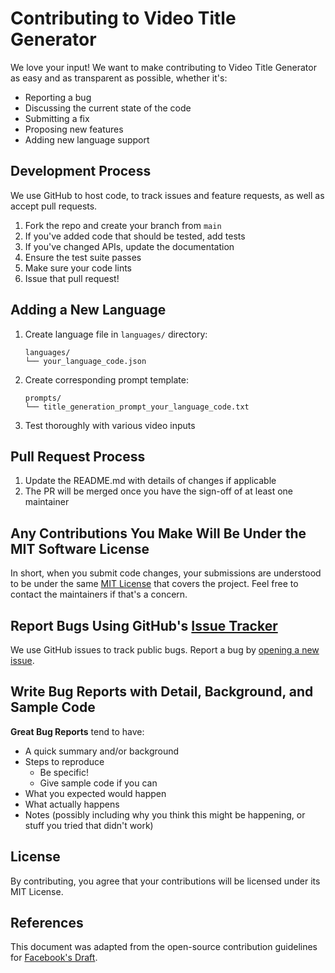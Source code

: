 # Contributing to Video Title Generator

We love your input! We want to make contributing to Video Title Generator as easy and as transparent as possible, whether it's:

- Reporting a bug
- Discussing the current state of the code
- Submitting a fix
- Proposing new features
- Adding new language support

## Development Process

We use GitHub to host code, to track issues and feature requests, as well as accept pull requests.

1. Fork the repo and create your branch from `main`
2. If you've added code that should be tested, add tests
3. If you've changed APIs, update the documentation
4. Ensure the test suite passes
5. Make sure your code lints
6. Issue that pull request!

## Adding a New Language

1. Create language file in `languages/` directory:
   ```
   languages/
   └── your_language_code.json
   ```

2. Create corresponding prompt template:
   ```
   prompts/
   └── title_generation_prompt_your_language_code.txt
   ```

3. Test thoroughly with various video inputs

## Pull Request Process

1. Update the README.md with details of changes if applicable
2. The PR will be merged once you have the sign-off of at least one maintainer

## Any Contributions You Make Will Be Under the MIT Software License

In short, when you submit code changes, your submissions are understood to be under the same [MIT License](LICENSE) that covers the project. Feel free to contact the maintainers if that's a concern.

## Report Bugs Using GitHub's [Issue Tracker](../../issues)

We use GitHub issues to track public bugs. Report a bug by [opening a new issue](../../issues/new).

## Write Bug Reports with Detail, Background, and Sample Code

**Great Bug Reports** tend to have:

- A quick summary and/or background
- Steps to reproduce
  - Be specific!
  - Give sample code if you can
- What you expected would happen
- What actually happens
- Notes (possibly including why you think this might be happening, or stuff you tried that didn't work)

## License

By contributing, you agree that your contributions will be licensed under its MIT License.

## References

This document was adapted from the open-source contribution guidelines for [Facebook's Draft](https://github.com/facebook/draft-js/blob/master/CONTRIBUTING.md).
